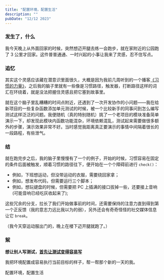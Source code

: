 ```yaml
---
title: "配置环境，配置生活"
description: ""
pubDate: "12/12 2023"
---
```


### 发生了，什么

我今天晚上从外面回家的时候，突然想迈开腿去练一会跑步，就在家附近的公园跑了 3 公里才回家。这件普普通通、一时兴起的小事让我来了灵感，忍不住写点。

### 追忆

其实这个灵感应该藏在潜意识里面很久，大概是因为我前几周听到的一个播客[《习惯的力量》](https://www.xiaoyuzhoufm.com/episode/6535563198b6450e1ca40e14)，之后我的脑子里就有一些像是习惯路径，触发器，打断路径这样的词汇在环绕着，就是没法把握住灵感且把它塞到故事里。

就在这个脑子里乱糟糟的时间点附近，还遇到了一次开发协作的小问题——我在给新项目的一些复杂函数添加单元测试的时候，被一个比较新手的同事问到怎么编写测试这样泛泛的问题。我便随机（真的特别随机）挑了一个老项目的模块准备简单演示一下，却发现此模块内函数功能混杂，环境依赖混乱，测试起来需要做很多额外的步骤，演示效果非常不好。当时感觉我距离真正要演示的事情中间隔着很长的一段路程，有些泄气。

### 结

就在跑完步之后，我的脑子里慢慢有了一个的例子，开始的时候，习惯容易在固定的条件后面被触发，顺着习惯的路径往下，便开始在一个个障碍前进行 `check()`：

- 例如，下班想运动，但没带运动的衣服，需要绕回家拿；
- 例如，想发布代码，但需要运行三个脚本；
- 例如，想玩键盘的时候，但需要把 PC 上插满的接口拔掉一些，还要接上音响(可能音响已经吃灰收起来了);

这些冗余的分支，拉长了我们开始做事前的时间，还需要保持的注意力直到得到第一个正反馈（我的意志力远比我以为的弱），另外还会有奇奇怪怪的社交媒体信息让它 `break`。

（我今天穿运动服出门的，晚上在楼下迈开腿就跑了。）

### 絮

**想让别人写测试，[首先让测试变得容易写](https://twitter.com/tison1096/status/1526561786803019776?lang=zh-Hant)**

我把环境配置成容易执行当前目标的样子，帮一帮那个新的一天的我。

配置环境，配置生活
